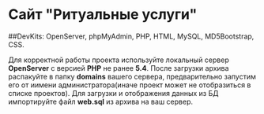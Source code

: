 # Сайт "Ритуальные услуги"

##DevKits: OpenServer, phpMyAdmin, PHP, HTML, MySQL, MD5Bootstrap, CSS.

Для корректной работы проекта используйте локальный сервер **OpenServer** с версией **PHP** не ранее **5.4**.
После загрузки архива распакуйте в папку **domains** вашего сервера, предварительно запустим его от иимени администратора(иначе проект может не отобразиться в списке проектов).
Для загрузки и отображения данных из БД импортируйте файл **web.sql** из архива на ваш сервер.
